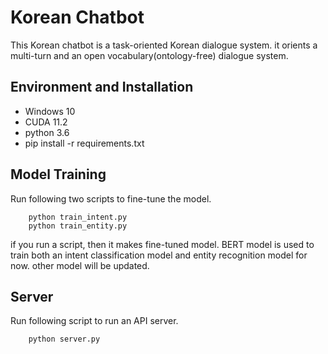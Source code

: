 # Korean Chatbot
This Korean chatbot is a task-oriented Korean dialogue system. it orients a multi-turn and an open vocabulary(ontology-free) dialogue system.

## Environment and Installation
- Windows 10
- CUDA 11.2
- python 3.6
- pip install -r requirements.txt

## Model Training
Run following two scripts to fine-tune the model.
```
    python train_intent.py
    python train_entity.py
```
if you run a script, then it makes fine-tuned model. BERT model is used to train both an intent classification model and entity recognition model for now. other model will be updated. 

## Server
Run following script to run an API server. 
```
    python server.py
```